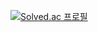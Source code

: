 [![Solved.ac 프로필](http://mazassumnida.wtf/api/v2/generate_badge?boj=dodo4723)](https://solved.ac/dodo4723)
